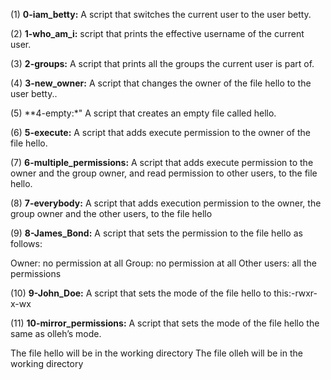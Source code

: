 (1) **0-iam_betty:** A script that switches the current user to the user betty.


(2) **1-who_am_i:** script that prints the effective username of the current user.


(3) **2-groups:** A script that prints all the groups the current user is part of.


(4) **3-new_owner:** A script that changes the owner of the file hello to the user betty..


(5) **4-empty:*" A script that creates an empty file called hello.


(6) **5-execute:** A script that adds execute permission to the owner of the file hello.


(7) **6-multiple_permissions:** A script that adds execute permission to the owner and the group owner, and read permission to other users, to the file hello.


(8) **7-everybody:** A script that adds execution permission to the owner, the group owner and the other users, to the file hello


(9) **8-James_Bond:** A script that sets the permission to the file hello as follows:

Owner: no permission at all
Group: no permission at all
Other users: all the permissions


(10) **9-John_Doe:** A script that sets the mode of the file hello to this:-rwxr-x-wx


(11) **10-mirror_permissions:** A script that sets the mode of the file hello the same as olleh’s mode.

The file hello will be in the working directory
The file olleh will be in the working directory
